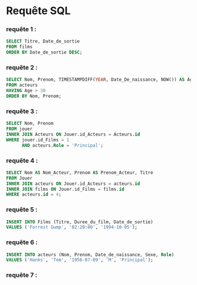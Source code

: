 # Requête SQL


### requête 1 :

```sql
SELECT Titre, Date_de_sortie
FROM films
ORDER BY Date_de_sortie DESC;
```

### requête 2 :

```sql
SELECT Nom, Prenom, TIMESTAMPDIFF(YEAR, Date_De_naissance, NOW()) AS Age
FROM acteurs
HAVING Age > 30
ORDER BY Nom, Prenom;
```

### requête 3 :

```sql
SELECT Nom, Prenom
FROM jouer
INNER JOIN Acteurs ON Jouer.id_Acteurs = Acteurs.id
WHERE jouer.id_Films = 1
      AND acteurs.Role = 'Principal';
```

### requête 4 :

```sql
SELECT Nom AS Nom_Acteur, Prenom AS Prenom_Acteur, Titre
FROM Jouer
INNER JOIN acteurs ON Jouer.id_Acteurs = acteurs.id
INNER JOIN films ON Jouer.id_Films = films.id
WHERE acteurs.id = 4;
```

### requête 5 :

```sql
INSERT INTO Films (Titre, Duree_du_film, Date_de_sortie)
VALUES ('Forrest Gump', '02:20:00', '1994-10-05');
```

### requête 6 :

```sql
INSERT INTO acteurs (Nom, Prenom, Date_de_naissance, Sexe, Role)
VALUES ('Hanks', 'Tom', '1956-07-09', 'M', 'Principal');
```

### requête 7 : 

```sql

```
